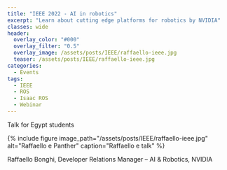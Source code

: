 ```yaml
---
title: "IEEE 2022 - AI in robotics"
excerpt: "Learn about cutting edge platforms for robotics by NVIDIA"
classes: wide
header:
  overlay_color: "#000"
  overlay_filter: "0.5"
  overlay_image: /assets/posts/IEEE/raffaello-ieee.jpg
  teaser: /assets/posts/IEEE/raffaello-ieee.jpg
categories:
  - Events
tags:
  - IEEE
  - ROS
  - Isaac ROS
  - Webinar
---
```


Talk for Egypt students

{% include figure image_path="/assets/posts/IEEE/raffaello-ieee.jpg" alt="Raffaello e Panther" caption="Raffaello e talk" %}

Raffaello Bonghi, Developer Relations Manager – AI & Robotics, NVIDIA